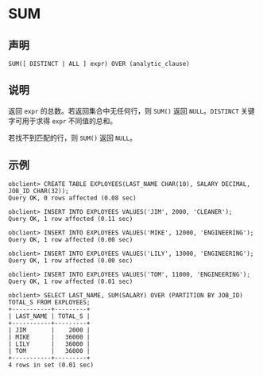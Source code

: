 SUM
========================



声明
-----------------------

```unknow
SUM([ DISTINCT | ALL ] expr) OVER (analytic_clause)
```



说明
-----------------------

返回 `expr` 的总数。若返回集合中无任何行，则 `SUM()` 返回 `NULL`。`DISTINCT` 关键字可用于求得 `expr` 不同值的总和。

若找不到匹配的行，则 `SUM()` 返回 `NULL`。

示例
-----------------------

```unknow
obclient> CREATE TABLE EXPLOYEES(LAST_NAME CHAR(10), SALARY DECIMAL, JOB_ID CHAR(32));
Query OK, 0 rows affected (0.08 sec)

obclient> INSERT INTO EXPLOYEES VALUES('JIM', 2000, 'CLEANER');
Query OK, 1 row affected (0.11 sec)

obclient> INSERT INTO EXPLOYEES VALUES('MIKE', 12000, 'ENGINEERING');
Query OK, 1 row affected (0.00 sec)

obclient> INSERT INTO EXPLOYEES VALUES('LILY', 13000, 'ENGINEERING');
Query OK, 1 row affected (0.00 sec)

obclient> INSERT INTO EXPLOYEES VALUES('TOM', 11000, 'ENGINEERING');
Query OK, 1 row affected (0.01 sec)

obclient> SELECT LAST_NAME, SUM(SALARY) OVER (PARTITION BY JOB_ID) TOTAL_S FROM EXPLOYEES;
+-----------+---------+
| LAST_NAME | TOTAL_S |
+-----------+---------+
| JIM       |    2000 |
| MIKE      |   36000 |
| LILY      |   36000 |
| TOM       |   36000 |
+-----------+---------+
4 rows in set (0.01 sec)
```

